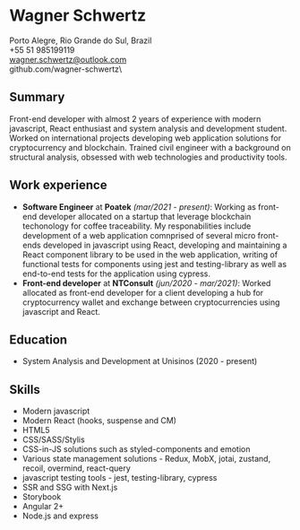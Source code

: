# Wagner Schwertz
Porto Alegre, Rio Grande do Sul, Brazil\
+55 51 985199119\
wagner.schwertz@outlook.com\
github.com/wagner-schwertz\

## Summary
Front-end developer with almost 2 years of experience with modern javascript, React enthusiast and system analysis and development student. Worked on international projects developing web application solutions for cryptocurrency and blockchain.
Trained civil engineer with a background on structural analysis, obsessed with web technologies and productivity tools.

## Work experience
- **Software Engineer** at **Poatek** *(mar/2021 - present)*: Working as front-end developer allocated on a startup that leverage blockchain techonology for coffee traceability. My responabilities include development of a web application comnprised of several micro front-ends developed in javascript using React, developing and maintaining a React component library to be used in the web application, writing of functional tests for components using jest and testing-library as well as end-to-end tests for the application using cypress.
- **Front-end developer** at **NTConsult** *(jun/2020 - mar/2021)*: Worked allocated as front-end developer for a client developing a hub for cryptocurrency wallet and exchange between cryptocurrencies using javascript and React.

## Education
- System Analysis and Development at Unisinos (2020 - present)

## Skills
- Modern javascript
- Modern React (hooks, suspense and CM)
- HTML5
- CSS/SASS/Stylis
- CSS-in-JS solutions such as styled-components and emotion
- Various state management solutions - Redux, MobX, jotai, zustand, recoil, overmind, react-query
- javascript testing tools - jest, testing-library, cypress
- SSR and SSG with Next.js
- Storybook
- Angular 2+
- Node.js and express
